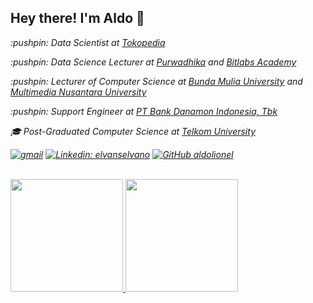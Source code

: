 <h2> Hey there! I'm Aldo 👋</h2>

<p><em> :pushpin: Data Scientist at <a href="https://www.tokopedia.com/">Tokopedia</a></br>
<p><em> :pushpin: Data Science Lecturer at <a href="https://purwadhika.com/">Purwadhika</a> and <a href="https://bitlabs.id//">Bitlabs Academy</a></br>
<p><em> :pushpin: Lecturer of Computer Science at <a href="https://www.ubm.ac.id/">Bunda Mulia University</a> and <a href="https://www.umn.ac.id/">Multimedia Nusantara University</a></br>
 <p>:pushpin: Support Engineer at <a href="https://www.danamon.co.id/">PT Bank Danamon Indonesia, Tbk</a>

:mortar_board: Post-Graduated Computer Science at <a href="https://telkomuniversity.ac.id/">Telkom University</a>

[![gmail](https://img.shields.io/badge/Gmail-jobs.aldolionel%40gmail.com-red)](mailto:jobs.aldolionel@gmail.com)
[![Linkedin: elvanselvano](https://img.shields.io/badge/-aldolionel-blue?style=flat-square&logo=Linkedin&logoColor=white&link=hhttps://www.linkedin.com/in/aldo-lionel-saonard-44676a11b/)](https://www.linkedin.com/in/aldo-lionel-saonard-44676a11b/)
[![GitHub aldolionel](https://img.shields.io/github/followers/aldolionel?label=follow&style=social)](https://github.com/aldolionel)

<br/>
<a href="https://github.com/aldolionel">
  <img height="180em" src="https://github-readme-stats.vercel.app/api?username=aldolionel&theme=buefy&show_icons=true" />
  <img height="180em" src="https://github-readme-stats.vercel.app/api/top-langs/?username=aldolionel&theme=buefy&layout=compact" />
</a>

<br/>
